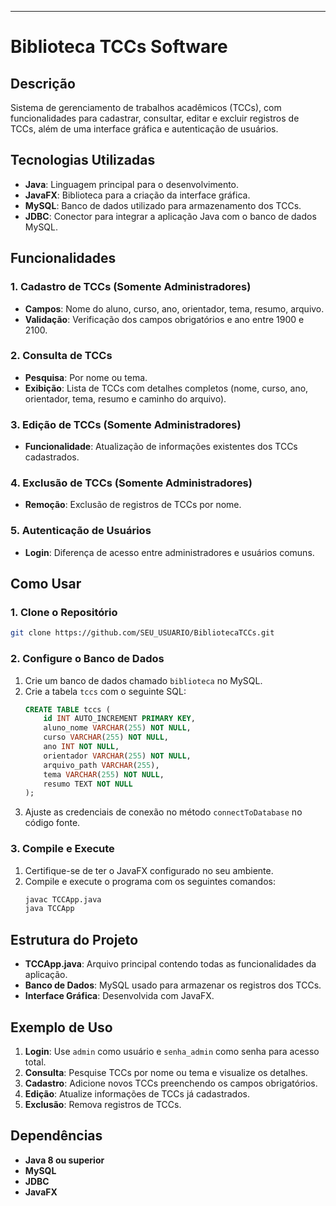 ---

# Biblioteca TCCs Software

## Descrição
Sistema de gerenciamento de trabalhos acadêmicos (TCCs), com funcionalidades para cadastrar, consultar, editar e excluir registros de TCCs, além de uma interface gráfica e autenticação de usuários.

## Tecnologias Utilizadas
- **Java**: Linguagem principal para o desenvolvimento.
- **JavaFX**: Biblioteca para a criação da interface gráfica.
- **MySQL**: Banco de dados utilizado para armazenamento dos TCCs.
- **JDBC**: Conector para integrar a aplicação Java com o banco de dados MySQL.

## Funcionalidades
### 1. Cadastro de TCCs (Somente Administradores)
- **Campos**: Nome do aluno, curso, ano, orientador, tema, resumo, arquivo.
- **Validação**: Verificação dos campos obrigatórios e ano entre 1900 e 2100.

### 2. Consulta de TCCs
- **Pesquisa**: Por nome ou tema.
- **Exibição**: Lista de TCCs com detalhes completos (nome, curso, ano, orientador, tema, resumo e caminho do arquivo).

### 3. Edição de TCCs (Somente Administradores)
- **Funcionalidade**: Atualização de informações existentes dos TCCs cadastrados.

### 4. Exclusão de TCCs (Somente Administradores)
- **Remoção**: Exclusão de registros de TCCs por nome.

### 5. Autenticação de Usuários
- **Login**: Diferença de acesso entre administradores e usuários comuns.

## Como Usar

### 1. Clone o Repositório
```bash
git clone https://github.com/SEU_USUARIO/BibliotecaTCCs.git
```

### 2. Configure o Banco de Dados
1. Crie um banco de dados chamado `biblioteca` no MySQL.
2. Crie a tabela `tccs` com o seguinte SQL:
    ```sql
    CREATE TABLE tccs (
        id INT AUTO_INCREMENT PRIMARY KEY,
        aluno_nome VARCHAR(255) NOT NULL,
        curso VARCHAR(255) NOT NULL,
        ano INT NOT NULL,
        orientador VARCHAR(255) NOT NULL,
        arquivo_path VARCHAR(255),
        tema VARCHAR(255) NOT NULL,
        resumo TEXT NOT NULL
    );
    ```
3. Ajuste as credenciais de conexão no método `connectToDatabase` no código fonte.

### 3. Compile e Execute
1. Certifique-se de ter o JavaFX configurado no seu ambiente.
2. Compile e execute o programa com os seguintes comandos:
    ```bash
    javac TCCApp.java
    java TCCApp
    ```

## Estrutura do Projeto
- **TCCApp.java**: Arquivo principal contendo todas as funcionalidades da aplicação.
- **Banco de Dados**: MySQL usado para armazenar os registros dos TCCs.
- **Interface Gráfica**: Desenvolvida com JavaFX.

## Exemplo de Uso
1. **Login**: Use `admin` como usuário e `senha_admin` como senha para acesso total.
2. **Consulta**: Pesquise TCCs por nome ou tema e visualize os detalhes.
3. **Cadastro**: Adicione novos TCCs preenchendo os campos obrigatórios.
4. **Edição**: Atualize informações de TCCs já cadastrados.
5. **Exclusão**: Remova registros de TCCs.

## Dependências
- **Java 8 ou superior**
- **MySQL**
- **JDBC**
- **JavaFX**
